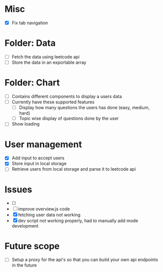 # Misc
- [x] Fix tab navigation

# Folder: Data
- [ ] Fetch the data using leetcode api
- [ ] Store the data in an exportable array

# Folder: Chart 
- [ ] Contains different components to display a users data
- [ ] Currently have these supported features
	- [ ] Display how many questions the users has done (easy, medium, hard)
	- [ ] Topic wise display of questions done by the user
- [ ] Show loading

# User management
- [x] Add input to accept users
- [x] Store input in local storage
- [ ] Retrieve users from local storage and parse it to leetcode api

# Issues
- [ ] 
- [ ] improve overview.js code
- [x] fetching user data not working
- [x] dev script not working properly, had to manually add mode development

# Future scope
- [ ] Setup a proxy for the api's so that you can build your own api endpoints in the future